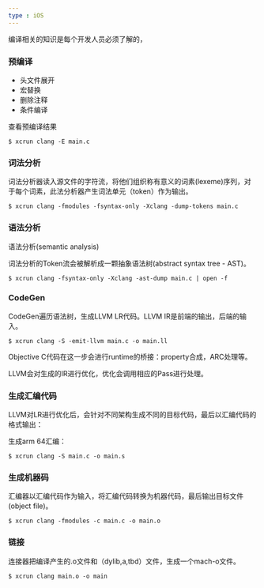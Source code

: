 ```yaml
---
type : iOS
---
```

编译相关的知识是每个开发人员必须了解的，

### 预编译

* 头文件展开
* 宏替换
* 删除注释
* 条件编译

查看预编译结果

```
$ xcrun clang -E main.c
```

### 词法分析

词法分析器读入源文件的字符流，将他们组织称有意义的词素(lexeme)序列，对于每个词素，此法分析器产生词法单元（token）作为输出。

```
$ xcrun clang -fmodules -fsyntax-only -Xclang -dump-tokens main.c
```

### 语法分析

语法分析(semantic analysis)

词法分析的Token流会被解析成一颗抽象语法树(abstract syntax tree - AST)。

```
$ xcrun clang -fsyntax-only -Xclang -ast-dump main.c | open -f
```

### CodeGen

CodeGen遍历语法树，生成LLVM LR代码。LLVM IR是前端的输出，后端的输入。

```
$ xcrun clang -S -emit-llvm main.c -o main.ll
```

Objective C代码在这一步会进行runtime的桥接：property合成，ARC处理等。

LLVM会对生成的IR进行优化，优化会调用相应的Pass进行处理。

### 生成汇编代码

LLVM对LR进行优化后，会针对不同架构生成不同的目标代码，最后以汇编代码的格式输出：

生成arm 64汇编：

```
$ xcrun clang -S main.c -o main.s
```

### 生成机器码

汇编器以汇编代码作为输入，将汇编代码转换为机器代码，最后输出目标文件(object file)。

```
$ xcrun clang -fmodules -c main.c -o main.o
```

### 链接

连接器把编译产生的.o文件和（dylib,a,tbd）文件，生成一个mach-o文件。

```
$ xcrun clang main.o -o main
```